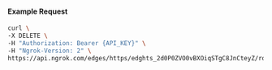 <!-- Code generated for API Clients. DO NOT EDIT. -->

#### Example Request

```bash
curl \
-X DELETE \
-H "Authorization: Bearer {API_KEY}" \
-H "Ngrok-Version: 2" \
https://api.ngrok.com/edges/https/edghts_2d0P0ZVO0vBXOiqSTgC8JnCteyZ/routes/edghtsrt_2d0P0aKrnUoEAgrlufqNuXWygQe/response_headers
```
